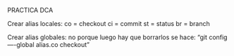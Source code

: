 PRACTICA DCA

Crear alias locales:
co = checkout
ci = commit
st = status
br = branch

Crear alias globales:
no porque luego hay que borrarlos
se hace: “git config —-global alias.co checkout”
